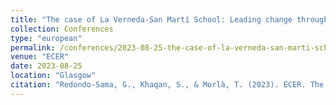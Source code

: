 ```yaml
---
title: "The case of La Verneda-San Martí School: Leading change through dialogue"
collection: Conferences
type: "european"
permalink: /conferences/2023-08-25-the-case-of-la-verneda-san-marti-school-leading-change-through-dialogue
venue: "ECER"
date: 2023-08-25
location: "Glasgow"
citation: "Redondo-Sama, G., Khaqan, S., & Morlà, T. (2023). ECER. The case of La Verneda-San Martí School: Leading change through dialogue. Glasgow (22-25 agost, Glasgow)"
---
```

